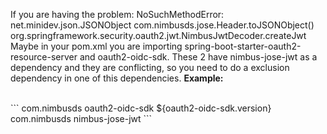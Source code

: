 <p>If you are having the problem: NoSuchMethodError: net.minidev.json.JSONObject com.nimbusds.jose.Header.toJSONObject() org.springframework.security.oauth2.jwt.NimbusJwtDecoder.createJwt Maybe in your pom.xml you are importing spring-boot-starter-oauth2-resource-server and oauth2-oidc-sdk. These 2 have nimbus-jose-jwt as a dependency and they are conflicting, so you need to do a exclusion dependency in one of this dependencies. <strong>Example:</strong></p>
<br>
```
<dependency>
    <groupId>com.nimbusds</groupId>
    <artifactId>oauth2-oidc-sdk</artifactId>
    <version>${oauth2-oidc-sdk.version}</version>
    <exclusions>
        <exclusion>
          <groupId>com.nimbusds</groupId>
          <artifactId>nimbus-jose-jwt</artifactId>
        </exclusion>
     </exclusions>
</dependency>
```
